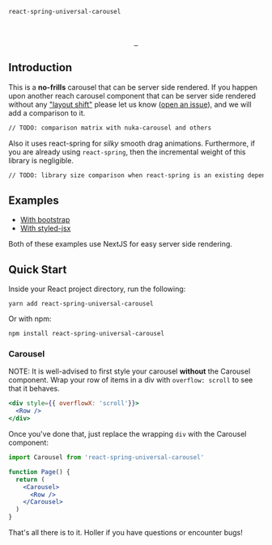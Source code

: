 `react-spring-universal-carousel`

<br />

<p align="center">
  <a aria-label="NPM version" href="https://www.npmjs.com/package/react-spring-universal-carousel">
    <img alt="" src="https://badgen.net/npm/v/react-spring-universal-carousel">
  </a>
  <a aria-label="Package size" href="https://bundlephobia.com/result?p=react-spring-universal-carousel">
    <img alt="" src="https://badgen.net/bundlephobia/minzip/react-spring-universal-carousel">
  </a>
  <a aria-label="License" href="https://github.com/zeit/swr/blob/master/LICENSE">
    <img alt="" src="https://badgen.net/npm/license/react-spring-universal-carousel">
  </a>
</p>


## Introduction

This is a **no-frills** carousel that can be server side rendered. If you happen upon another reach carousel component that can be server side rendered without any ["layout shift"](https://web.dev/cls/) please let us know ([open an issue](https://github.com/stackshirts/react-spring-universal-carousel/issues/new)), and we will add a comparison to it.

```markdown
// TODO: comparison matrix with nuka-carousel and others
```

Also it uses react-spring for *silky* smooth drag animations. Furthermore, if you are already using `react-spring`, then the incremental weight of this library is negligible.

```markdown
// TODO: library size comparison when react-spring is an existing dependency and not.
```

## Examples

- [With bootstrap](https://codesandbox.io/s/github/stackshirts/react-spring-universal-carousel/tree/master/examples/with-bootstrap)
- [With styled-jsx](https://codesandbox.io/s/github/stackshirts/react-spring-universal-carousel/tree/master/examples/with-styled-jsx)

Both of these examples use NextJS for easy server side rendering.

## Quick Start

Inside your React project directory, run the following:

```
yarn add react-spring-universal-carousel
```

Or with npm:

```
npm install react-spring-universal-carousel
```

### Carousel

NOTE: It is well-advised to first style your carousel **without** the Carousel component. Wrap your row of items in a div with `overflow: scroll` to see that it behaves.

```jsx
<div style={{ overflowX: 'scroll'}}>
  <Row />
</div>
```

Once you've done that, just replace the wrapping `div` with the Carousel component:

```jsx
import Carousel from 'react-spring-universal-carousel'

function Page() {
  return (
    <Carousel>
      <Row />
    </Carousel>
  )
}
```

That's all there is to it. Holler if you have questions or encounter bugs!
